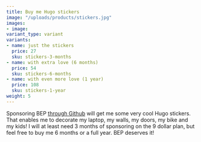 ```yaml
---
title: Buy me Hugo stickers
image: "/uploads/products/stickers.jpg"
images:
- image:
variant_type: variant
variants:
- name: just the stickers
  price: 27
  sku: stickers-3-months
- name: with extra love (6 months)
  price: 54
  sku: stickers-6-months
- name: with even more love (1 year)
  price: 108
  sku: stickers-1-year
weight: 5
---
```


Sponsoring BEP [through Github](https://github.com/sponsors/bep) will get me some very cool Hugo stickers. That enables me to decorate my laptop, my walls, my doors, my bike and my kids! I will at least need 3 months of sponsoring on the 9 dollar plan, but feel free to buy me 6 months or a full year. BEP deserves it!
